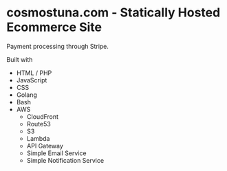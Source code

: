 # cosmostuna.com - Statically Hosted Ecommerce Site

Payment processing through Stripe.

Built with

* HTML / PHP
* JavaScript
* CSS
* Golang
* Bash
* AWS 
  * CloudFront
  * Route53
  * S3
  * Lambda
  * API Gateway
  * Simple Email Service
  * Simple Notification Service
